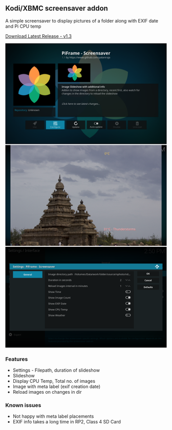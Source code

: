 ## Kodi/XBMC screensaver addon

A simple screensaver to display pictures of a folder along with EXIF date and Pi CPU temp

[Download Latest Release - v1.3](https://github.com/palaniraja/piframe/releases)

![Screenshot](resources/screenshot-1.png)
![Slideshow](resources/screenshot-3.png)
![Screenshot - settings](resources/screenshot-2.png)

### Features

* Settings - Filepath, duration of slideshow
* Slideshow
* Display CPU Temp, Total no. of images
* Image with meta label (exif creation date)
* Reload images on changes in dir

### Known issues

* Not happy with meta label placements
* EXIF info takes a long time in RP2, Class 4 SD Card
